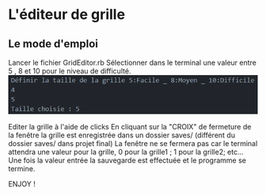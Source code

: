 
# L'éditeur de grille

## Le mode d'emploi

Lancer le fichier GridEditor.rb
Sélectionner dans le terminal une valeur entre 5 , 8 et 10 pour le niveau de difficulté.
![selectionValeur](./selectionValeur.png)

Editer la grille à l'aide de clicks
En cliquant sur la "CROIX" de fermeture de la fenêtre la grille est enregistrée dans un dossier saves/ (différent du dossier saves/ dans projet final)
La fenêtre ne se fermera pas car le terminal attendra une valeur pour la grille, 0 pour la grille1 ; 1 pour la grille2; etc...
Une fois la valeur entrée la sauvegarde est effectuée et le programme se termine.

ENJOY !
